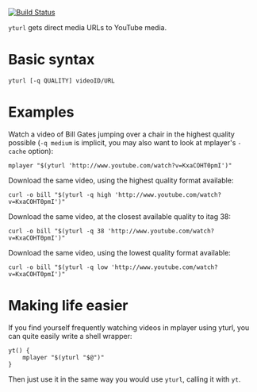 [![Build Status](https://travis-ci.org/cdown/yturl.png?branch=master)](https://travis-ci.org/cdown/yturl)

`yturl` gets direct media URLs to YouTube media.

# Basic syntax

    yturl [-q QUALITY] videoID/URL

# Examples

Watch a video of Bill Gates jumping over a chair in the highest quality
possible (`-q medium` is implicit, you may also want to look at mplayer's
`-cache` option):

    mplayer "$(yturl 'http://www.youtube.com/watch?v=KxaCOHT0pmI')"

Download the same video, using the highest quality format available:

    curl -o bill "$(yturl -q high 'http://www.youtube.com/watch?v=KxaCOHT0pmI')"

Download the same video, at the closest available quality to itag 38:

    curl -o bill "$(yturl -q 38 'http://www.youtube.com/watch?v=KxaCOHT0pmI')"

Download the same video, using the lowest quality format available:

    curl -o bill "$(yturl -q low 'http://www.youtube.com/watch?v=KxaCOHT0pmI')"

# Making life easier

If you find yourself frequently watching videos in mplayer using yturl, you can
quite easily write a shell wrapper:

    yt() {
        mplayer "$(yturl "$@")"
    }

Then just use it in the same way you would use `yturl`, calling it with `yt`.
